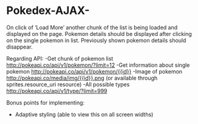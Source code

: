 # Pokedex-AJAX-

On click of ‘Load More’ another chunk of the list is being loaded and displayed on the page. Pokemon details should be displayed after clicking on the single pokemon in list. Previously shown pokemon details should disappear. 

Regarding API:
-Get chunk of pokemon list
http://pokeapi.co/api/v1/pokemon/?limit=12
-Get information about single pokemon
http://pokeapi.co/api/v1/pokemon/{{id}}
-Image of pokemon
http://pokeapi.co/media/img/{{id}}.png  (or available through sprites.resource_uri resource)
-All possible types
http://pokeapi.co/api/v1/type/?limit=999

Bonus points for implementing:
- Adaptive styling (able to view this on all screen widths)

